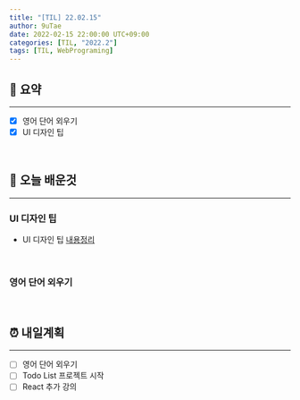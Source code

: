 ```yaml
---
title: "[TIL] 22.02.15"
author: 9uTae
date: 2022-02-15 22:00:00 UTC+09:00
categories: [TIL, "2022.2"]
tags: [TIL, WebPrograming]
---
```


## 🏁 요약

---

- [x] 영어 단어 외우기
- [x] UI 디자인 팁

<br>

## 📑 오늘 배운것

---

### UI 디자인 팁

- UI 디자인 팁 [내용정리](https://9utae.github.io/posts/125-ui-tip)

<br>

### 영어 단어 외우기

<br>

## ⏰ 내일계획

---

- [ ] 영어 단어 외우기
- [ ] Todo List 프로젝트 시작
- [ ] React 추가 강의

<br>
